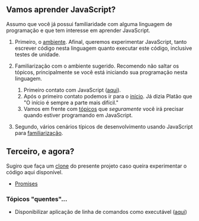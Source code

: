 ## Vamos aprender JavaScript?

Assumo que você já possui familiaridade com alguma linguagem de programação e que tem interesse em aprender JavaScript.

1. Primeiro, o [ambiente](documentos/ambiente.md). Afinal, queremos experimentar JavaScript, tanto escrever código nesta linguagem quanto executar este código, inclusive testes de unidade.
1. Familiarização com o ambiente sugerido. Recomendo não saltar os tópicos, principalmente se você está iniciando sua programação nesta linguagem.
    1. Primeiro contato com JavaScript ([aqui](../topicos/primeiro)). 
    1. Após o primeiro contato podemos ir para o [início](../topicos/inicio). Já dizia Platão que "O início é sempre a parte mais difícil."
    1. Vamos em frente com [tópicos](../topicos/ambientacao) que *seguramente* você irá precisar quando estiver programando em JavaScript. 


1. Segundo, vários cenários típicos de desenvolvimento usando JavaScript para [familiarização](documentos/familiarizar.md).


## Terceiro, e agora?
Sugiro que faça um [clone](https://asciinema.org/a/161953) do presente projeto caso queira experimentar o código aqui disponível.

- [Promises](outros/promises)

### Tópicos "quentes"...
- Disponibilizar aplicação de linha de comandos como executável ([aqui](https://www.google.com.br/amp/s/x-team.com/blog/a-guide-to-creating-a-nodejs-command/amp/))

